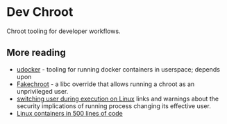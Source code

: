 # Dev Chroot

Chroot tooling for developer workflows.

## More reading

- [udocker](https://github.com/indigo-dc/udocker) - tooling for running docker
  containers in userspace; depends upon
- [Fakechroot](https://github.com/dex4er/fakechroot/wiki) - a libc override
  that allows running a chroot as an unprivileged user.
- [switching user during execution on Linux](https://stackoverflow.com/questions/46781995/how-can-i-switch-user-during-execution-using-c-on-linux)
  links and warnings about the security implications of running process
  changing its effective user.
- [Linux containers in 500 lines of code](https://blog.lizzie.io/linux-containers-in-500-loc.html)
